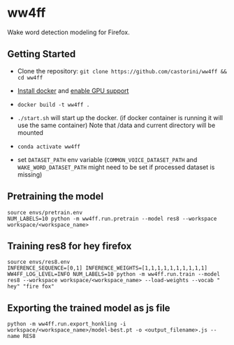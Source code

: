 # ww4ff
Wake word detection modeling for Firefox.

## Getting Started

* Clone the repository: `git clone https://github.com/castorini/ww4ff && cd ww4ff`

* [Install docker](https://docs.docker.com/engine/install/) and [enable GPU support](https://cnvrg.io/how-to-setup-docker-and-nvidia-docker-2-0-on-ubuntu-18-04/)

* `docker build -t ww4ff .`

* `./start.sh` will start up the docker. (if docker container is running it will use the same container) Note that /data and current directory will be mounted

* `conda activate ww4ff` 

* set `DATASET_PATH` env variable (`COMMON_VOICE_DATASET_PATH` and `WAKE_WORD_DATASET_PATH` might need to be set if processed dataset is missing)


## Pretraining the model
```
source envs/pretrain.env
NUM_LABELS=10 python -m ww4ff.run.pretrain --model res8 --workspace workspace/<workspace_name>
```

## Training res8 for hey firefox
```
source envs/res8.env
INFERENCE_SEQUENCE=[0,1] INFERENCE_WEIGHTS=[1,1,1,1,1,1,1,1,1,1] WW4FF_LOG_LEVEL=INFO NUM_LABELS=10 python -m ww4ff.run.train --model res8 --workspace workspace/<workspace_name> --load-weights --vocab " hey" "fire fox"

```

## Exporting the trained model as js file
```
python -m ww4ff.run.export_honkling -i workspace/<workspace_name>/model-best.pt -o <output_filename>.js --name RES8
```
